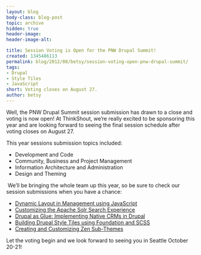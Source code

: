 ```yaml
---
layout: blog
body-class: blog-post
topic: archive
hidden: true
header-image:
header-image-alt:

title: Session Voting is Open for the PNW Drupal Summit!
created: 1345486113
permalink: blog/2012/08/betsy/session-voting-open-pnw-drupal-summit/
tags:
- Drupal
- Style Tiles
- JavaScript
short: Voting closes on August 27.
author: betsy
---
```

Well, the PNW Drupal Summit session submission has drawn to a close and voting is now open!  At ThinkShout, we’re really excited to be sponsoring this year and are looking forward to seeing the final session schedule after voting closes on August 27.  

This year sessions submission topics included:  
<ul><li>Development and Code</li>
<LI>Community, Business and Project Management</li>
<LI>Information Architecture and Administration</li>
<LI>Design and Theming</li></ul>

 We’ll be bringing the whole team up this year, so be sure to check our session submissions when you have a chance:

<ul><li><a href= "http://2012.pnwdrupalsummit.org/sessions/dynamic-layout-management-omega-using-javascript">Dynamic Layout in Management using JavaScript</A></li>
<LI><a href= "http://2012.pnwdrupalsummit.org/sessions/customizing-apache-solr-search-experience">Customizing the Apache Solr Search Experience</A></li>
<LI><a href= "http://2012.pnwdrupalsummit.org/sessions/drupal-glue-implementing-native-crms-drupal">Drupal as Glue:  Implementing Native CRMs in Drupal</A></li>
<LI><a href= "http://2012.pnwdrupalsummit.org/sessions/building-drupal-style-tiles-using-foundation-and-scss">Building Drupal Style Tiles using Foundation and SCSS</A></li>
<LI><a href= "http://2012.pnwdrupalsummit.org/sessions/creating-and-customizing-zen-sub-themes">Creating and Customizing Zen Sub-Themes</A></li></ul>

Let the voting begin and we look forward to seeing you in Seattle October 20-21!  
